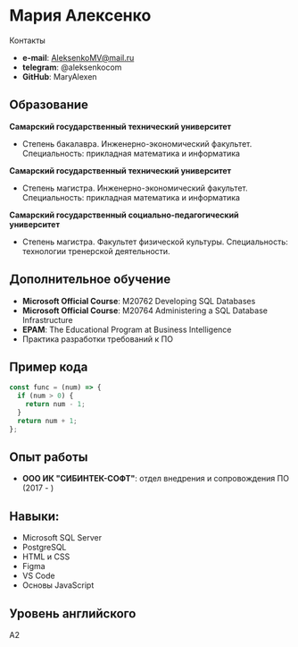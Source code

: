 Мария Алексенко
===
Контакты

- **e-mail**: AleksenkoMV@mail.ru
- **telegram**: @aleksenkocom
- **GitHub**: MaryAlexen

Образование
---
**Самарский государственный технический университет**

- Степень бакалавра. Инженерно-экономический факультет. Специальность: прикладная математика и информатика

**Cамарский государственный технический университет** 

- Степень магистра. Инженерно-экономический факультет. Специальность: прикладная математика и информатика

**Самарский государственный социально-педагогический университет**

- Степень магистра. Факультет физической культуры. Специальность: технологии тренерской деятельности.

Дополнительное обучение
---
- **Microsoft Official Course**: M20762 Developing SQL Databases
- **Microsoft Official Course**: M20764 Administering a SQL Database Infrastructure
- **EPAM**: The Educational Program at Business Intelligence
- Практика разработки требований к ПО

Пример кода
---
```javascript
const func = (num) => {
  if (num > 0) {
    return num - 1;
  }
  return num + 1;
};
```

Опыт работы
---
- **ООО ИК "СИБИНТЕК-СОФТ"**: отдел внедрения и сопровождения ПО (2017 - )

Навыки:
---
- Microsoft SQL Server
- PostgreSQL
- HTML и CSS
- Figma
- VS Code
- Основы JavaScript

Уровень английского
---
A2